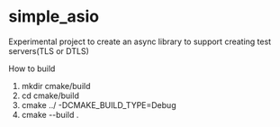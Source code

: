 # simple_asio
Experimental project to create an async library to support creating test servers(TLS or DTLS)


How to build
1. mkdir cmake/build
2. cd cmake/build
3. cmake ../ -DCMAKE_BUILD_TYPE=Debug
4. cmake --build .

